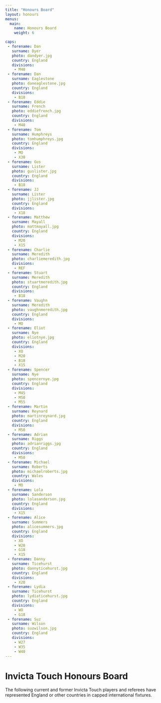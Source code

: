 ```yaml
---
title: "Honours Board"
layout: honours
menus:
  main:
    name: Honours Board
    weight: 6

caps:
 - forename: Dan
   surname: Dyer
   photo: dandyer.jpg
   country: England
   divisions:
    - M40
 - forename: Dan
   surname: Eaglestone
   photo: daneaglestone.jpg
   country: England
   divisions:
    - B18
 - forename: Eddie
   surname: French
   photo: eddiefrench.jpg
   country: England
   divisions:
    - M40
 - forename: Tom
   surname: Humphreys
   photo: tomhumphreys.jpg
   country: England
   divisions:
    - MO
    - X30
 - forename: Gus
   surname: Lister
   photo: guslister.jpg
   country: England
   divisions:
    - B18
 - forename: JJ
   surname: Lister
   photo: jjlister.jpg
   country: England
   divisions:
    - X18
 - forename: Matthew
   surname: Mayall
   photo: mattmayall.jpg
   country: England
   divisions:
    - M20
    - X15
 - forename: Charlie
   surname: Meredith
   photo: charliemeredith.jpg
   divisions:
    - REF
 - forename: Stuart
   surname: Meredith
   photo: stuartmeredith.jpg
   country: England
   divisions:
    - B18
 - forename: Vaughn
   surname: Meredith
   photo: vaughnmeredith.jpg
   country: England
   divisions:
    - MO
 - forename: Eliot
   surname: Nye
   photo: eliotnye.jpg
   country: England
   divisions:
    - XO
    - M20
    - B18
    - X15
 - forename: Spencer
   surname: Nye
   photo: spencernye.jpg
   country: England
   divisions:
    - M45
    - M50
    - M55
 - forename: Martin
   surname: Reynard
   photo: martinreynard.jpg
   country: England
   divisions:
    - M50
 - forename: Adrian
   surname: Riggs
   photo: adrianriggs.jpg
   country: England
   divisions:
    - M50
 - forename: Michael
   surname: Roberts
   photo: michaelroberts.jpg
   country: Wales
   divisions:
    - MO
 - forename: Lola
   surname: Sanderson
   photo: lolasanderson.jpg
   country: England
   divisions:
    - X15
 - forename: Alice
   surname: Summers
   photo: alicesummers.jpg
   country: England
   divisions:
    - XO
    - W20
    - G18
    - X15
 - forename: Danny
   surname: Ticehurst
   photo: dannyticehurst.jpg
   country: England
   divisions:
    - X20
 - forename: Lydia
   surname: Ticehurst
   photo: lydiaticehurst.jpg
   country: England
   divisions:
    - WO
    - G18
 - forename: Suz
   surname: Wilson
   photo: suzwilson.jpg
   country: England
   divisions:
    - W27
    - W35
    - W40
---
```


# Invicta Touch Honours Board
The following current and former Invicta Touch players and referees have represented England or
other countries in capped international fixtures.
